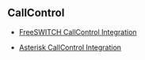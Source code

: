 ## CallControl

* [FreeSWITCH CallControl Integration](fs_cc.md)

* [Asterisk CallControl Integration](ast_cc.md)